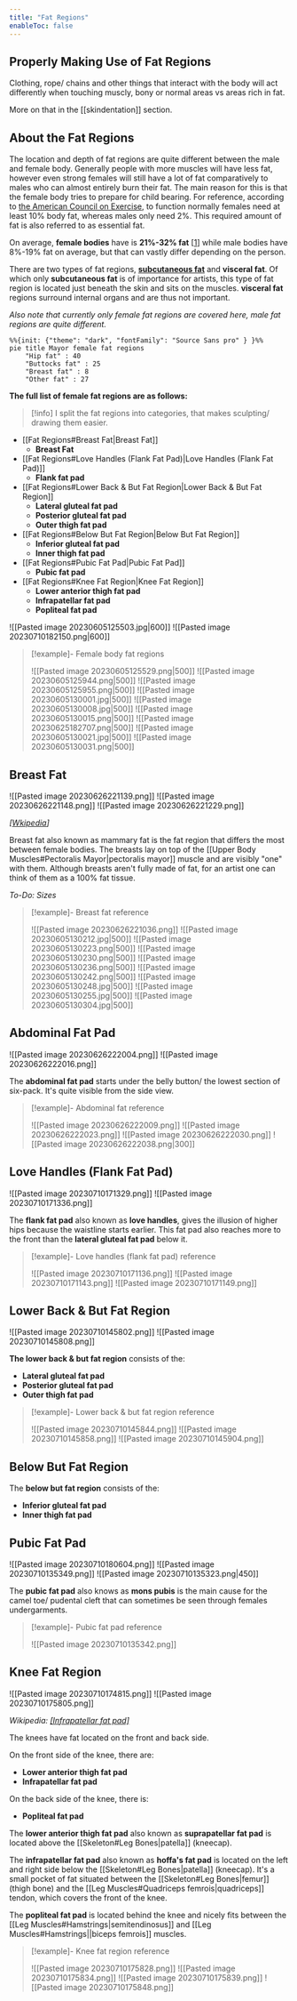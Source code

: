 ```yaml
---
title: "Fat Regions"
enableToc: false
---
```


## Properly Making Use of Fat Regions
Clothing, rope/ chains and other things that interact with the body will act differently when touching muscly, bony or normal areas vs areas rich in fat.

More on that in the [[skindentation]] section.

## About the Fat Regions
The location and depth of fat regions are quite different between the male and female body. Generally people with more muscles will have less fat, however even strong females will still have a lot of fat comparatively to males who can almost entirely burn their fat. The main reason for this is that the female body tries to prepare for child bearing. For reference, according to [the American Council on Exercise](https://www.acefitness.org/education-and-resources/lifestyle/tools-calculators/percent-body-fat-calculator/), to function normally females need at least 10% body fat, whereas males only need 2%. This required amount of fat is also referred to as essential fat. 

On average, **female bodies** have is **21%-32% fat** [[1](https://www.webmd.com/fitness-exercise/what-is-body-composition)] while male bodies have 8%-19% fat on average, but that can vastly differ depending on the person.

There are two types of fat regions, **[subcutaneous fat](https://en.wikipedia.org/wiki/Subcutaneous_tissue)** and **visceral fat**. Of which only **subcutaneous fat** is of importance for artists, this type of fat region is located just beneath the skin and sits on the muscles. **visceral fat** regions surround internal organs and are thus not important.

_Also note that currently only female fat regions are covered here, male fat regions are quite different._

```mermaid
%%{init: {"theme": "dark", "fontFamily": "Source Sans pro" } }%%
pie title Mayor female fat regions
	"Hip fat" : 40
	"Buttocks fat" : 25
	"Breast fat" : 8
	"Other fat" : 27
```


**The full list of female fat regions are as follows:**

>[!info] I split the fat regions into categories, that makes sculpting/ drawing them easier.

- [[Fat Regions#Breast Fat|Breast Fat]]
	- **Breast Fat**
- [[Fat Regions#Love Handles (Flank Fat Pad)|Love Handles (Flank Fat Pad)]]
	- **Flank fat pad**
- [[Fat Regions#Lower Back & But Fat Region|Lower Back & But Fat Region]]
	- **Lateral gluteal fat pad**
	- **Posterior gluteal fat pad**
	- **Outer thigh fat pad**
- [[Fat Regions#Below But Fat Region|Below But Fat Region]]
	- **Inferior gluteal fat pad**
	- **Inner thigh fat pad**
- [[Fat Regions#Pubic Fat Pad|Pubic Fat Pad]]
	- **Pubic fat pad**
- [[Fat Regions#Knee Fat Region|Knee Fat Region]]
	- **Lower anterior thigh fat pad**
	- **Infrapatellar fat pad**
	- **Popliteal fat pad**

![[Pasted image 20230605125503.jpg|600]]
![[Pasted image 20230710182150.png|600]]


> [!example]- Female body fat regions
> 
>![[Pasted image 20230605125529.png|500]]
>![[Pasted image 20230605125944.png|500]]
>![[Pasted image 20230605125955.png|500]]
>![[Pasted image 20230605130001.jpg|500]]
>![[Pasted image 20230605130008.jpg|500]]
>![[Pasted image 20230605130015.png|500]]
>![[Pasted image 20230625182707.png|500]]
>![[Pasted image 20230605130021.jpg|500]]
>![[Pasted image 20230605130031.png|500]]



## Breast Fat

![[Pasted image 20230626221139.png]]
![[Pasted image 20230626221148.png]]
![[Pasted image 20230626221229.png]]

_[[Wkipedia](https://en.wikipedia.org/wiki/Breast)]_

Breast fat also known as mammary fat is the fat region that differs the most between female bodies. The breasts lay on top of the [[Upper Body Muscles#Pectoralis Mayor|pectoralis mayor]] muscle and are visibly "one" with them. Although breasts aren't fully made of fat, for an artist one can think of them as a 100% fat tissue.

_To-Do: Sizes_

>[!example]- Breast fat reference
>
>![[Pasted image 20230626221036.png]]
>![[Pasted image 20230605130212.jpg|500]]
>![[Pasted image 20230605130223.png|500]]
>![[Pasted image 20230605130230.png|500]]
>![[Pasted image 20230605130236.png|500]]
>![[Pasted image 20230605130242.png|500]]
>![[Pasted image 20230605130248.jpg|500]]
>![[Pasted image 20230605130255.jpg|500]]
>![[Pasted image 20230605130304.jpg|500]]


## Abdominal Fat Pad
![[Pasted image 20230626222004.png]]
![[Pasted image 20230626222016.png]]

The **abdominal fat pad** starts under the belly button/ the lowest section of six-pack. It's quite visible from the side view.

>[!example]- Abdominal fat reference
>
>![[Pasted image 20230626222009.png]]
>![[Pasted image 20230626222023.png]]
>![[Pasted image 20230626222030.png]]
>![[Pasted image 20230626222038.png|300]]


## Love Handles (Flank Fat Pad)

![[Pasted image 20230710171329.png]]
![[Pasted image 20230710171336.png]]

The **flank fat pad** also known as **love handles**, gives the illusion of higher hips because the waistline starts earlier. This fat pad also reaches more to the front than the **lateral gluteal fat pad** below it.

>[!example]- Love handles (flank fat pad) reference
>
>![[Pasted image 20230710171136.png]]
>![[Pasted image 20230710171143.png]]
>![[Pasted image 20230710171149.png]]


## Lower Back & But Fat Region

![[Pasted image 20230710145802.png]]
![[Pasted image 20230710145808.png]]


**The lower back & but fat region** consists of the:
- **Lateral gluteal fat pad**
- **Posterior gluteal fat pad** 
- **Outer thigh fat pad**

>[!example]- Lower back & but fat region reference
>
>![[Pasted image 20230710145844.png]]
>![[Pasted image 20230710145858.png]]
>![[Pasted image 20230710145904.png]]

## Below But Fat Region

The **below but fat region** consists of the:
- **Inferior gluteal fat pad** 
- **Inner thigh fat pad**

## Pubic Fat Pad

![[Pasted image 20230710180604.png]]
![[Pasted image 20230710135349.png]]
![[Pasted image 20230710135323.png|450]]

The **pubic fat pad** also knows as **mons pubis** is the main cause for the camel toe/ pudental cleft that can sometimes be seen through females undergarments.

>[!example]- Pubic fat pad reference
>
>![[Pasted image 20230710135342.png]]

## Knee Fat Region

![[Pasted image 20230710174815.png]]
![[Pasted image 20230710175805.png]]

_Wikipedia: [[Infrapatellar fat pad]](https://en.wikipedia.org/wiki/Infrapatellar_fat_pad)_

The knees have fat located on the front and back side. 

On the front side of the knee, there are:
- **Lower anterior thigh fat pad**
- **Infrapatellar fat pad**

On the back side of the knee, there is:
- **Popliteal fat pad**

The **lower anterior thigh fat pad** also known as **suprapatellar fat pad** is located above the [[Skeleton#Leg Bones|patella]] (kneecap).

The **infrapatellar fat pad** also known as **hoffa's fat pad** is located on the left and right side below the [[Skeleton#Leg Bones|patella]] (kneecap). It's a small pocket of fat situated between the [[Skeleton#Leg Bones|femur]] (thigh bone) and the [[Leg Muscles#Quadriceps femrois|quadriceps]] tendon, which covers the front of the knee.

The **popliteal fat pad** is located behind the knee and nicely fits between the [[Leg Muscles#Hamstrings|semitendinosus]] and [[Leg Muscles#Hamstrings||biceps femrois]] muscles.

>[!example]- Knee fat region reference
>
>![[Pasted image 20230710175828.png]]
>![[Pasted image 20230710175834.png]]
>![[Pasted image 20230710175839.png]]
>![[Pasted image 20230710175848.png]]